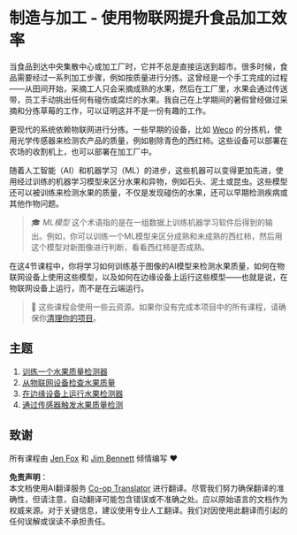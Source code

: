 <!--
CO_OP_TRANSLATOR_METADATA:
{
  "original_hash": "3764e089adf2d5801272bc0895f8498b",
  "translation_date": "2025-08-24T21:19:05+00:00",
  "source_file": "4-manufacturing/README.md",
  "language_code": "zh"
}
-->
# 制造与加工 - 使用物联网提升食品加工效率

当食品到达中央集散中心或加工厂时，它并不总是直接运送到超市。很多时候，食品需要经过一系列加工步骤，例如按质量进行分拣。这曾经是一个手工完成的过程——从田间开始，采摘工人只会采摘成熟的水果，然后在工厂里，水果会通过传送带，员工手动挑出任何有碰伤或腐烂的水果。我自己在上学期间的暑假曾经做过采摘和分拣草莓的工作，可以证明这并不是一份有趣的工作。

更现代的系统依赖物联网进行分拣。一些早期的设备，比如 [Weco](https://wecotek.com) 的分拣机，使用光学传感器来检测农产品的质量，例如剔除青色的西红柿。这些设备可以部署在农场的收割机上，也可以部署在加工厂中。

随着人工智能（AI）和机器学习（ML）的进步，这些机器可以变得更加先进，使用经过训练的机器学习模型来区分水果和异物，例如石头、泥土或昆虫。这些模型还可以被训练来检测水果的质量，不仅是发现碰伤的水果，还可以早期检测疾病或其他作物问题。

> 🎓 *ML模型* 这个术语指的是在一组数据上训练机器学习软件后得到的输出。例如，你可以训练一个ML模型来区分成熟和未成熟的西红柿，然后用这个模型对新图像进行判断，看看西红柿是否成熟。

在这4节课程中，你将学习如何训练基于图像的AI模型来检测水果质量，如何在物联网设备上使用这些模型，以及如何在边缘设备上运行这些模型——也就是说，在物联网设备上运行，而不是在云端运行。

> 💁 这些课程会使用一些云资源。如果你没有完成本项目中的所有课程，请确保你[清理你的项目](../clean-up.md)。

## 主题

1. [训练一个水果质量检测器](./lessons/1-train-fruit-detector/README.md)
1. [从物联网设备检查水果质量](./lessons/2-check-fruit-from-device/README.md)
1. [在边缘设备上运行水果检测器](./lessons/3-run-fruit-detector-edge/README.md)
1. [通过传感器触发水果质量检测](./lessons/4-trigger-fruit-detector/README.md)

## 致谢

所有课程由 [Jen Fox](https://github.com/jenfoxbot) 和 [Jim Bennett](https://GitHub.com/JimBobBennett) 倾情编写 ♥️

**免责声明**：  
本文档使用AI翻译服务 [Co-op Translator](https://github.com/Azure/co-op-translator) 进行翻译。尽管我们努力确保翻译的准确性，但请注意，自动翻译可能包含错误或不准确之处。应以原始语言的文档作为权威来源。对于关键信息，建议使用专业人工翻译。我们对因使用此翻译而引起的任何误解或误读不承担责任。